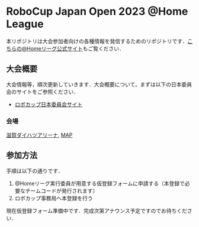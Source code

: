 # RoboCup Japan Open 2023 @Home League

本リポジトリは大会参加者向けの各種情報を発信するためのリポジトリです．[こちらの@Homeリーグ公式サイト](https://sites.google.com/site/robocuphomejapan/home)もご覧ください．

## 大会概要
大会情報等，順次更新していきます．大会概要について，まずは以下の日本委員会のサイトをご参照ください．
- [ロボカップ日本委員会サイト](https://www.robocup.or.jp/japanopen2023/overview.html)

### 会場
[滋賀ダイハツアリーナ](https://shiga-arena.jp), [MAP](https://goo.gl/maps/sTLdyA72JWa7g67s9)

## 参加方法
手順は以下の通りです．

1. @Homeリーグ実行委員が用意する仮登録フォームに申請する（本登録で必要なチームコードが発行されます）
2. ロボカップ事務局へ本登録を行う

現在仮登録フォーム準備中です．完成次第アナウンス予定ですのでお待ちください．